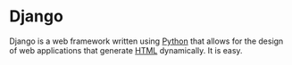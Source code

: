 # Django

Django is a web framework written using [Python](/wiki/Python) that allows for the design of web applications that generate [HTML](/wiki/HTML) dynamically. It is easy.